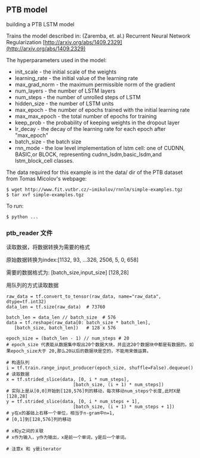 ## PTB model
building a PTB LSTM model

Trains the model described in:
(Zaremba, et. al.) Recurrent Neural Network Regularization
[http://arxiv.org/abs/1409.2329](http://arxiv.org/abs/1409.2329)

The hyperparameters used in the model:

* init_scale - the initial scale of the weights
* learning_rate - the initial value of the learning rate
* max\_grad\_norm - the maximum permissible norm of the gradient
* num_layers - the number of LSTM layers
* num_steps - the number of unrolled steps of LSTM
* hidden_size - the number of LSTM units
* max\_epoch - the number of epochs trained with the initial learning rate
* max\_max\_epoch - the total number of epochs for training
* keep\_prob - the probability of keeping weights in the dropout layer
* lr_decay - the decay of the learning rate for each epoch after "max\_epoch"
* batch_size - the batch size
* rnn_mode - the low level implementation of lstm cell: one of CUDNN, BASIC,or BLOCK, representing cudnn\_lsdm,basic\_lsdm,and lstm\_block\_cell classes.

The data required for this example is int the data/ dir of the PTB dataset from Tomas Micolov's webpage:

	$ wget http://www.fit.vutbr.cz/~imikolov/rnnlm/simple-examples.tgz
	$ tar xvf simple-examples.tgz

To run:
	
	$ python ...



### ptb_reader 文件
读取数据，将数据转换为需要的格式

原始数据转换为index:[1132, 93, ...326, 2506, 5, 0, 658]

需要的数据格式为: [batch_size,input_size] [128,28]

用队列的方式读取数据

	raw_data = tf.convert_to_tensor(raw_data, name="raw_data", dtype=tf.int32)
    data_len = tf.size(raw_data)  # 73760
	
    batch_len = data_len // batch_size  # 576
    data = tf.reshape(raw_data[0: batch_size * batch_len],
       [batch_size, batch_len])   # 128 x 576

    epoch_size = (batch_len - 1) // num_steps # 20
	# epoch_size 代表能从数据集中取出20个数据大块，并且这20个数据块中都是有数据的。如果epoch_size大于 20,那么20以后的数据块是空的，不能用来做运算。
	
	# 构造队列
	i = tf.train.range_input_producer(epoch_size, shuffle=False).dequeue()
	# 读取数据
	x = tf.strided_slice(data, [0, i * num_steps],
                             [batch_size, (i + 1) * num_steps])
	# 实际上是从[0,0]开始到[128,576]列的移动，每次移动num_steps个长度,此时X是[128,28]
	y = tf.strided_slice(data, [0, i * num_steps + 1],
                             [batch_size, (i + 1) * num_steps + 1])
	# y在x的基础上右移一个单位，相当于n-gram中n=1,
	# [0,1]到[128,576]列的移动

	# x和y之间的关联
	# x作为输入，y作为输出，x是前一个单词，y是后一个单词。
	
	# 注意x 和 y是iterator


	
	